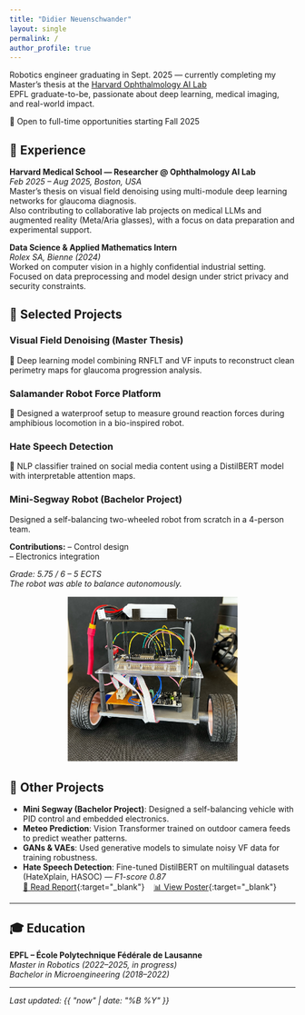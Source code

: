 ```yaml
---
title: "Didier Neuenschwander"
layout: single
permalink: /
author_profile: true
---
```


Robotics engineer graduating in Sept. 2025 — currently completing my Master’s thesis at the [Harvard Ophthalmology AI Lab](https://ophai.hms.harvard.edu/)  
EPFL graduate-to-be, passionate about deep learning, medical imaging, and real-world impact.

💼 Open to full-time opportunities starting Fall 2025


## 🔬 Experience

**Harvard Medical School — Researcher @ Ophthalmology AI Lab**  
*Feb 2025 – Aug 2025, Boston, USA*  
Master’s thesis on visual field denoising using multi-module deep learning networks for glaucoma diagnosis.  
Also contributing to collaborative lab projects on medical LLMs and augmented reality (Meta/Aria glasses), with a focus on data preparation and experimental support.

**Data Science & Applied Mathematics Intern**  
*Rolex SA, Bienne (2024)*  
Worked on computer vision in a highly confidential industrial setting.  
Focused on data preprocessing and model design under strict privacy and security constraints.





## 🧠 Selected Projects

### Visual Field Denoising (Master Thesis)  
🧠 Deep learning model combining RNFLT and VF inputs to reconstruct clean perimetry maps for glaucoma progression analysis.

### Salamander Robot Force Platform  
🐾 Designed a waterproof setup to measure ground reaction forces during amphibious locomotion in a bio-inspired robot.


### Hate Speech Detection  
💬 NLP classifier trained on social media content using a DistilBERT model with interpretable attention maps.

### Mini-Segway Robot (Bachelor Project)

Designed a self-balancing two-wheeled robot from scratch in a 4-person team.

**Contributions:**
– Control design  
– Electronics integration

*Grade: 5.75 / 6 – 5 ECTS*  
*The robot was able to balance autonomously.*

<p align="center">
  <img src="/assets/images/segway_complete.jpg" alt="Mini Segway robot" width="300"/>
</p>



## 🔧 Other Projects

- **Mini Segway (Bachelor Project)**: Designed a self-balancing vehicle with PID control and embedded electronics.
- **Meteo Prediction**: Vision Transformer trained on outdoor camera feeds to predict weather patterns.
- **GANs & VAEs**: Used generative models to simulate noisy VF data for training robustness.
- **Hate Speech Detection**: Fine-tuned DistilBERT on multilingual datasets (HateXplain, HASOC) — *F1-score 0.87*  
  [📄 Read Report](/assets/files/EE559_Group_27_Mini_Project.pdf){:target="_blank"} &nbsp;&nbsp; [📊 View Poster](/assets/files/EE559_poster_group_27.pptx){:target="_blank"}

---

## 🎓 Education

**EPFL – École Polytechnique Fédérale de Lausanne**  
*Master in Robotics (2022–2025, in progress)*  
*Bachelor in Microengineering (2018–2022)*

---

_Last updated: {{ "now" | date: "%B %Y" }}_


